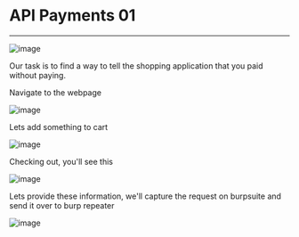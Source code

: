 # API Payments 01
<hr>

![image](https://github.com/BlackAnon22/BlackAnon22.github.io/assets/67879936/b1609706-2452-4ead-b784-5994c51fd18c)

Our task is to find a way to tell the shopping application that you paid without paying.

Navigate to the webpage

![image](https://github.com/BlackAnon22/BlackAnon22.github.io/assets/67879936/22000c61-5a9e-47bf-b2a1-d59ca96c94d6)

Lets add something to cart

![image](https://github.com/BlackAnon22/BlackAnon22.github.io/assets/67879936/8a34b1fd-8401-4c44-af5a-fd3e5f876f31)

Checking out, you'll see this

![image](https://github.com/BlackAnon22/BlackAnon22.github.io/assets/67879936/1d7218b2-9bbc-452c-8509-4ea677ae3407)

Lets provide these information, we'll capture the request on burpsuite and send it over to burp repeater

![image](https://github.com/BlackAnon22/BlackAnon22.github.io/assets/67879936/5eadc5ec-0dd5-4d2a-b2a0-f46bd2407da0)






















